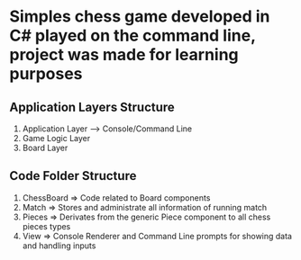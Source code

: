 # Simples chess game developed in C# played on the command line, project was made for learning purposes

## Application Layers Structure
1. Application Layer --> Console/Command Line
2. Game Logic Layer
3. Board Layer

## Code Folder Structure
1. ChessBoard => Code related to Board components
2. Match => Stores and administrate all information of running match
3. Pieces => Derivates from the generic Piece component to all chess pieces types
4. View => Console Renderer and Command Line prompts for showing data and handling inputs
